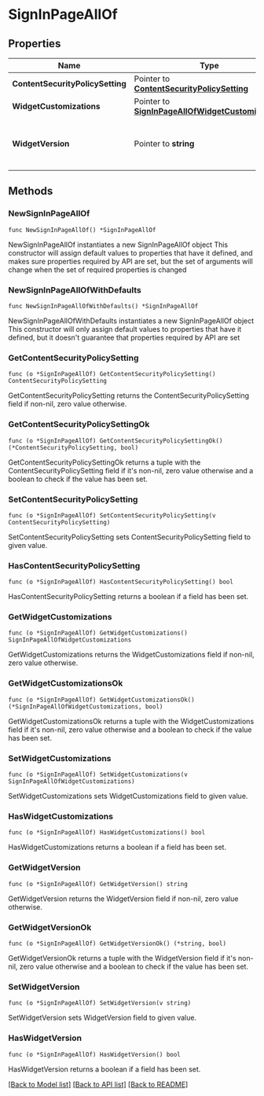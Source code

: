 # SignInPageAllOf

## Properties

Name | Type | Description | Notes
------------ | ------------- | ------------- | -------------
**ContentSecurityPolicySetting** | Pointer to [**ContentSecurityPolicySetting**](ContentSecurityPolicySetting.md) |  | [optional] 
**WidgetCustomizations** | Pointer to [**SignInPageAllOfWidgetCustomizations**](SignInPageAllOfWidgetCustomizations.md) |  | [optional] 
**WidgetVersion** | Pointer to **string** | The version specified as a [Semantic Version](https://semver.org/). | [optional] 

## Methods

### NewSignInPageAllOf

`func NewSignInPageAllOf() *SignInPageAllOf`

NewSignInPageAllOf instantiates a new SignInPageAllOf object
This constructor will assign default values to properties that have it defined,
and makes sure properties required by API are set, but the set of arguments
will change when the set of required properties is changed

### NewSignInPageAllOfWithDefaults

`func NewSignInPageAllOfWithDefaults() *SignInPageAllOf`

NewSignInPageAllOfWithDefaults instantiates a new SignInPageAllOf object
This constructor will only assign default values to properties that have it defined,
but it doesn't guarantee that properties required by API are set

### GetContentSecurityPolicySetting

`func (o *SignInPageAllOf) GetContentSecurityPolicySetting() ContentSecurityPolicySetting`

GetContentSecurityPolicySetting returns the ContentSecurityPolicySetting field if non-nil, zero value otherwise.

### GetContentSecurityPolicySettingOk

`func (o *SignInPageAllOf) GetContentSecurityPolicySettingOk() (*ContentSecurityPolicySetting, bool)`

GetContentSecurityPolicySettingOk returns a tuple with the ContentSecurityPolicySetting field if it's non-nil, zero value otherwise
and a boolean to check if the value has been set.

### SetContentSecurityPolicySetting

`func (o *SignInPageAllOf) SetContentSecurityPolicySetting(v ContentSecurityPolicySetting)`

SetContentSecurityPolicySetting sets ContentSecurityPolicySetting field to given value.

### HasContentSecurityPolicySetting

`func (o *SignInPageAllOf) HasContentSecurityPolicySetting() bool`

HasContentSecurityPolicySetting returns a boolean if a field has been set.

### GetWidgetCustomizations

`func (o *SignInPageAllOf) GetWidgetCustomizations() SignInPageAllOfWidgetCustomizations`

GetWidgetCustomizations returns the WidgetCustomizations field if non-nil, zero value otherwise.

### GetWidgetCustomizationsOk

`func (o *SignInPageAllOf) GetWidgetCustomizationsOk() (*SignInPageAllOfWidgetCustomizations, bool)`

GetWidgetCustomizationsOk returns a tuple with the WidgetCustomizations field if it's non-nil, zero value otherwise
and a boolean to check if the value has been set.

### SetWidgetCustomizations

`func (o *SignInPageAllOf) SetWidgetCustomizations(v SignInPageAllOfWidgetCustomizations)`

SetWidgetCustomizations sets WidgetCustomizations field to given value.

### HasWidgetCustomizations

`func (o *SignInPageAllOf) HasWidgetCustomizations() bool`

HasWidgetCustomizations returns a boolean if a field has been set.

### GetWidgetVersion

`func (o *SignInPageAllOf) GetWidgetVersion() string`

GetWidgetVersion returns the WidgetVersion field if non-nil, zero value otherwise.

### GetWidgetVersionOk

`func (o *SignInPageAllOf) GetWidgetVersionOk() (*string, bool)`

GetWidgetVersionOk returns a tuple with the WidgetVersion field if it's non-nil, zero value otherwise
and a boolean to check if the value has been set.

### SetWidgetVersion

`func (o *SignInPageAllOf) SetWidgetVersion(v string)`

SetWidgetVersion sets WidgetVersion field to given value.

### HasWidgetVersion

`func (o *SignInPageAllOf) HasWidgetVersion() bool`

HasWidgetVersion returns a boolean if a field has been set.


[[Back to Model list]](../README.md#documentation-for-models) [[Back to API list]](../README.md#documentation-for-api-endpoints) [[Back to README]](../README.md)


